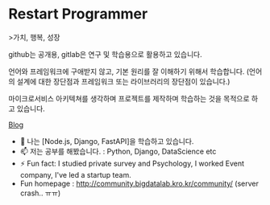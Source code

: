 <h1>Restart Programmer</h1>
>가치, 행복, 성장

github는 공개용, gitlab은 연구 및 학습용으로 활용하고 있습니다.

언어와 프레임워크에 구애받지 않고, 기본 원리를 잘 이해하기 위해서 학습합니다. (언어의 설계에 대한 장단점과 프레임워크 또는 라이브러리의 장단점이 있습니다.)

마이크로서비스 아키텍쳐를 생각하며 프로젝트를 제작하며 학습하는 것을 목적으로 하고 있습니다.

[Blog](https://hyeonproject.medium.com/restart-programming-%EC%9D%98-%EC%9D%B4%EC%9C%A0%EC%99%80-%EC%8B%9C%EC%9E%91-409e5d02ffca)

- 🌱 나는 [Node.js, Django, FastAPI]을 학습하고 있습니다.
- 📫 저는 공부를 해봤습니다. :  Python, Django, DataScience etc
- ⚡ Fun fact: I studied  private survey and Psychology, I worked Event company, I've led a startup team.
- Fun homepage : http://community.bigdatalab.kro.kr/community/ (server crash.. ㅠㅠ)
<!--
**Hyeonproject/Hyeonproject** is a ✨ _special_ ✨ repository because its `README.md` (this file) appears on your GitHub profile.

Here are some ideas to get you started:

- 🔭 I’m currently working on ...
- 🌱 I’m currently learning ...
- 👯 I’m looking to collaborate on ...
- 🤔 I’m looking for help with ...
- 💬 Ask me about ...
- 📫 How to reach me: ...
- 😄 Pronouns: ...
- ⚡ Fun fact: ...
-->

